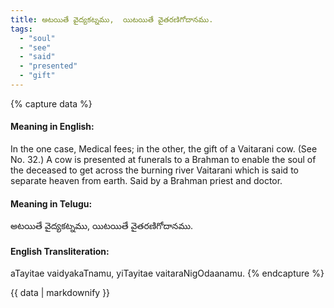 ```yaml
---
title: అటయితే వైద్యకట్నము,  యిటయితే వైతరణిగోదానము.
tags:
  - "soul"
  - "see"
  - "said"
  - "presented"
  - "gift"
---
```


{% capture data %}
#### Meaning in English:
In the one case, Medical fees; in the other, the gift of a Vaitarani cow.
(See No. 32.)
A cow is presented at funerals to a Brahman to enable the soul of the deceased to get across the burning river Vaitarani which is said to separate heaven from earth.
Said by a Brahman priest and doctor.

#### Meaning in Telugu:
అటయితే వైద్యకట్నము,  యిటయితే వైతరణిగోదానము.

#### English Transliteration:
aTayitae vaidyakaTnamu,  yiTayitae vaitaraNigOdaanamu.
{% endcapture %}

<div class="notice">{{ data | markdownify }}</div>

